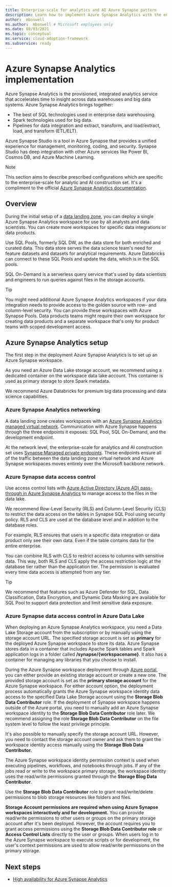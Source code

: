 ```yaml
---
title: Enterprise-scale for analytics and AI Azure Synapse pattern
description: Learn how to implement Azure Synapse Analytics with the enterprise-scale for analytics and AI construction set.
author:  mboswell
ms.author:  mboswell # Microsoft employees only
ms.date: 08/03/2021
ms.topic: conceptual
ms.service: cloud-adoption-framework
ms.subservice: ready
---
```


# Azure Synapse Analytics implementation

Azure Synapse Analytics is the provisioned, integrated analytics service that accelerates time to insight across data warehouses and big data systems. Azure Synapse Analytics brings together:

- The best of SQL technologies used in enterprise data warehousing.
- Spark technologies used for big data.
- Pipelines for data integration and extract, transform, and load/extract, load, and transform (ETL/ELT).

Azure Synapse Studio is a tool in Azure Synapse that provides a unified experience for management, monitoring, coding, and security. Synapse Studio has deep integration with other Azure services like Power BI, Cosmos DB, and Azure Machine Learning.

> [!NOTE]
> This section aims to describe prescribed configurations which are specific to the enterprise-scale for analytic and AI construction set. It's a compliment to the official [Azure Synapse Analytics documentation](/azure/synapse-analytics/).

## Overview

During the initial setup of a [data landing zone](../architectures/data-landing-zone.md), you can deploy a single Azure Synapse Analytics workspace for use by all analysts and data scientists. You can create more workspaces for specific data integrations or data products.

Use SQL Pools, formerly SQL DW, as the data store for both enriched and curated data. This data store serves the data science team's need for feature datasets and datasets for analytical requirements. Azure Databricks can connect to these SQL Pools and update the data, which is in the SQL pools.

SQL On-Demand is a serverless query service that's used by data scientists and engineers to run queries against files in the storage accounts.

> [!TIP]
> You might need additional Azure Synapse Analytics workspaces if your data integration needs to provide access to the golden source with row- and column-level security. You can provide these workspaces with Azure Synapse Pools. Data products teams might require their own workspace for creating data products and a separate workspace that's only for product teams with scoped development access.

## Azure Synapse Analytics setup

The first step in the deployment Azure Synapse Analytics is to set up an Azure Synapse workspace.

As you need an Azure Data Lake storage account, we recommend using a dedicated container on the workspace data lake account. This container is used as primary storage to store Spark metadata.

We recommend Azure Databricks for premium big data processing and data science capabilities.

### Azure Synapse Analytics networking

A data landing zone creates workspaces with an [Azure Synapse Analytics managed virtual network](/azure/synapse-analytics/security/synapse-workspace-managed-vnet). Communication with Azure Synapse happens through the three endpoints it exposes: SQL Pool, SQL On-Demand, and the development endpoint.

At the network level, the enterprise-scale for analytics and AI construction set uses [Synapse Managed private endpoints](/azure/synapse-analytics/security/synapse-workspace-managed-private-endpoints). These endpoints ensure all of the traffic between the data landing zone virtual network and Azure Synapse workspaces moves entirely over the Microsoft backbone network.

### Azure Synapse data access control

Use access control lists with [Azure Active Directory (Azure AD) pass-through in Azure Synapse Analytics](/azure/synapse-analytics/sql/active-directory-authentication#azure-ad-pass-through-in-azure-synapse-analytics) to manage access to the files in the data lake.

We recommend Row-Level Security (RLS) and Column-Level Security (CLS) to restrict the data access on the tables in Synapse SQL Pool using security policy. RLS and CLS are used at the database level and in addition to the database roles.

For example, RLS ensures that users in a specific data integration or data product only see their own data. Even if the table contains data for the entire enterprise.

You can combine RLS with CLS to restrict access to columns with sensitive data. This way, both RLS and CLS apply the access restriction logic at the database tier rather than the application tier. The permission is evaluated every time data access is attempted from any tier.

> [!TIP]
> We recommend that features such as Azure Defender for SQL, Data Classification, Data Encryption, and Dynamic Data Masking are available for SQL Pool to support data protection and limit sensitive data exposure.

### Azure Synapse data access control in Azure Data Lake

When deploying an Azure Synapse Analytics workspace, you need a Data Lake Storage account from the subscription or by manually using the storage account URL. The specified storage account is set as **primary** for the deployed Azure Synapse workspace to store its data. Azure Synapse stores data in a container that includes Apache Spark tables and Spark application logs in a folder called **/synapse/{workspacename}**. It also has a container for managing any libraries that you choose to install.

During the Azure Synapse workspace deployment through [Azure portal](/features/azure-portal/), you can either provide an existing storage account or create a new one. The provided storage account is set as the **primary storage account** for the Azure Synapse workspace. For either account option, the deployment process automatically grants the Azure Synapse workspace identity data access to the specified Data Lake Storage account using the **Storage Blob Data Contributor** role. If the deployment of Synapse workspace happens outside of the Azure portal, you need to manually add an Azure Synapse workspace identity to the **Storage Blob Data Contributor** role later. We recommend assigning the role **Storage Blob Data Contributor** on the file system level to follow the least privilege principle.

It's also possible to manually specify the storage account URL. However, you need to contact the storage account owner and ask them to grant the workspace identity access manually using the **Storage Blob Data Contributor.**

The Azure Synapse workspace identity permission context is used when executing pipelines, workflows, and notebooks through jobs. If any of the jobs read or write to the workspace primary storage, the workspace identity uses the read/write permissions granted through the **Storage Blog Data Contributor**.

Use the **Storage Blob Data Contributor** role to grant read/write/delete permissions to blob storage resources like folders and files.

**Storage Account permissions are required when using Azure Synapse workspaces interactively and for development.** You can provide read/write permissions to other users or groups on the primary storage account after it's been deployed. However, the account requires you to grant access permissions using the **Storage Blob Data Contributor role** or **Access Control Lists** directly to the user or groups. When users log in to the Azure Synapse workspace to execute scripts or for development, the user's context permissions are used to allow read/write permissions on the primary storage.

## Next steps

- [High availability for Azure Synapse Analytics](../../../migrate/azure-best-practices/analytics/azure-synapse.md)

<!--

#### Fine-grained data access control using Access Control Lists

When setting-up Data Lake access control, some organizations require granular level access due to *sensitive (PII)* data stored that cannot be seen by some users or groups. Using Azure RBAC, it is only possible to give read and/or write at the container level. For example, assigning a user or group to Storage Blob Data Contributor role will allow read/write access to all folders in that container. With ACLs you can setup fine-grained access control at the folder and file level to allow read/write on the data that users or groups need access.

Before you start implementing fined-grained access with ACLs, is important to understand how ACLs permissions are evaluated.

1. Azure Role assignments are evaluated first and take priority over any ACL assignments.
2. If the operation is fully authorized based on Azure role assignment, then ACLs are not evaluated at all.
3. If the operation is not fully authorized, then ACLs are evaluated.


:::image type="content" source="../images/rbac-acls-evaluation.png" alt-text="RBAC ACLs Evaluation" lightbox="../images/rbac-acls-evaluation.png":::

Please refer to the [Access control model for Azure Data Lake Storage Gen2 | Microsoft Docs](/azure/storage/blobs/data-lake-storage-access-control-model#how-permissions-are-evaluated) for more information.

To setup ACLs in Data Lake Storage Gen 2, you can use one of the following methods:  

- **Azure CLI**  
  - For detailed instructions on how to use **Azure CLI** to grant ACLs permissions in ADLS Gen2 refer to [Use Azure CLI to manage ACLs in Azure Data Lake Storage Gen2](/azure/storage/blobs/data-lake-storage-acl-cli)

- **PowerShell**  
  - For detailed instructions on how to use **PowerShell** to grant ACLs permissions in ADLS Gen2 refer to [Use PowerShell to manage ACLs in Azure Data Lake Storage Gen2](/azure/storage/blobs/data-lake-storage-acl-powershell)

- **Azure Storage Explorer**  
  - For details instructions on how to use and install, refer to [Get started with Storage Explorer | Microsoft Docs.](/azure/vs-azure-tools-storage-manage-with-storage-explorer?tabs=windows)

> [!TIP]
> Consider using **Azure CLI** or **PowerShell** for automation to achieve better scalability when a large amount of folders and files are expected in the ACLs setup process.
>
#### Granting Azure RBAC Reader on the Storage Account

Assigning Azure RBAC Reader role to users or groups in the Synapse workspace primary storage account is required for them to be able to list the storage account and containers when using Data Hub in Synapse Studio.

Using Data Hub in Synapse Studio, users can browse folders and files before they start writing a query or spark code. Users also have some options available in Synapse Studio to help getting started with queries and reading the data from spark from a specific file. These options include Select Top 100 rows, Create External Table, Load to a Dataframe, New Spark Table.

Refer to the [Assign Azure roles using the Azure portal - Azure RBAC | Microsoft Docs](/azure/role-based-access-control/role-assignments-portal) for detailed instructions on how assign Reader role on the storage account.

#### Granting Read Access on Azure Data Lake Storage Gen 2 using ACLs

The first step on this process, you will need to grant the appropriate ACL permissions for users or groups at the **container level** in the Storage account. There are situations where a user or group cannot read the folders or files in the container root. However, they can be granted read/write permissions in child folders of the root. In this case, It will be still required the users or groups to have *execute* permissions on the parent folders, including the root, to traverse these folders which the identity does not have read/write access.

Please go through the following steps to get started.

1. Open Azure Storage Explorer, right click on storage container you want to setup fined-grained access with ACLs and choose Manage Access Control Lists.

    ![Container Level ACLs](../images/acl-read-1.png)

2. Click in Add to include users or groups that you want to grant permissions.

    ![Manage Access Window](../images/acl-read-2.png)

3. In **Search for a user, group, or service principal.** Type the name of the user of group and click search. The users or groups should show-up. Select the user or group and choose **Add**.

    ![Add Entity](../images/acl-read-3.png)

After adding the user or group. Select the identity added in the previous step. In Permission for: <name of user or group> check the option **Access**, followed by **Read** and **Execute** options on the right-hand side.

As per [ADLS Best Practices](/azure/storage/blobs/data-lake-storage-best-practices#use-security-groups-versus-individual-users), it is strongly recommended to assign **Azure Active Directory security groups** instead of assigning individual users to directories and files. Using Security Groups, adding or removing users from the group does not requires updates to ADLS, consequently reduces the chance of exceeding the 32 access control entries per file or folder ACL.

It is important to notice the informative message **"Read and Write permissions will only work for an entity if the entity also has execute permissions on all parent directories, including the container (root directory)"** It means that you will also need to grant Execute permissions on all parent folders, including the container which is the root directory, when granting read or write in a sub directory.

![Manage Read Access User 1](../images/acl-read-4.png)

**Granting permissions automatically to new children of the directory using the Default*** **option.**

If you want to grant ACLs permissions automatically for new children of the directory, use the option **Default*** and select the required permissions read, write, or execute.  

![Manage Access Default](../images/acl-read-5.png)

After granting permission at the container level, repeat the same steps for any subfolder you want to give access to users or groups.

#### Granting Write Access on Azure Data Lake Storage Gen 2 using ACLs

Select the folder you want to give users or groups write permission and choose **Manage ACLs.**

![Manage ACLs](../images/acl-write-1.png)

If you want to grant ACLs permissions automatically for new children of the directory, use the option **Default*** and select the appropriate permissions **Read/write** and **execute.**  As mentioned in the Granting Read Access on ADLS Gen 2 section, this option will automatically propagate parent folder permissions to newly created children's items, such as folder and files.

After selecting the appropriate permissions, click **OK** to close.

![Manage Write Access](../images/acl-write-2.png)

Repeat the same steps for any additional folders and subfolder you may want to grant access to users or groups.

#### Propagate ACLs permissions to children objects  

When granting ACLs permissions to folders that already contain child objects such as folder and files, you may need to use the option **Propagate Access Control Lists option.** This option enables propagation of ACLs from the parent folder to its child objects. It is important to understand that ACLs propagation is not easily reversible. You will need to evaluate case by case to ensure you are propagating the correct ACL permissions to the right security group. If you use this option at the container level, it will propagate the permissions from the container level to all sub-folders within the container.

To propagate ACL permissions, right-click on the parent folder you desire to propagate the ACL permissions. This action will propagate permissions for all users to the existing child objects from the parent folder you are performing the action.

![Propagate Access](../images/acl-propagate-1.png)

In Propagate Access Control Lists, choose How to handle failures depending on the desired behavior you want in case of failures. You can choose from the two options: **Continue on Failure** or **Quit on failure.**

Check the box I understand that propagating ACLs cannot be easily reversable and click OK.

![Manage Access](../images/acl-propagate-2.png)

#### Considerations when using Spark Tables in Synapse Spark Pool

When you use Spark Tables in Synapse Spark Pool, the following folder structure will be created automatically by Synapse workspace in the root of the container in the workspace primary storage.  

```text
synapse/workspaces/{workspacename}/warehouse
```

If you plan to create spark tables in Synapse Spark Pool. It is required that you grant write permission on the **warehouse** folder for the users or group executing the command that creates the Spark Table. If the command is executed through triggered job in a pipeline, you will need to grant write permission to the Synapse workspace identity.

#### Create Spark Table example

```python
df.write.saveAsTable("<tablename>")
```

## References

[How to set up access control for your Synapse workspace - Azure Synapse Analytics | Microsoft Docs](/azure/synapse-analytics/security/how-to-set-up-access-control?WT.mc_id=Portal-Microsoft_Azure_Synapse)-->
